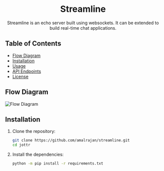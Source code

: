 <h1 align="center">Streamline</h1>

<p align="center">
  Streamline is an echo server built using websockets. It can be extended to build real-time chat applications.
</p>

## Table of Contents

- [Flow Diagram](#flow-diagram)
- [Installation](#installation)
- [Usage](#usage)
- [API Endpoints](#api-endpoints)
- [License](#license)

## Flow Diagram
![Flow Diagram](https://ik.imagekit.io/5jrct2yttdr/streamline_JCEo0RI7S.png?updatedAt=1691183047295)

## Installation

1. Clone the repository:

   ```bash
   git clone https://github.com/amalrajan/streamline.git
   cd jottr
   ```

2. Install the dependencies:

   ```bash
   python -m pip install -r requirements.txt
   ```
